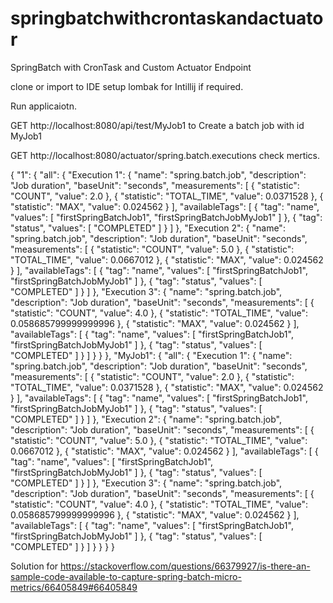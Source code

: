 # springbatchwithcrontaskandactuator
SpringBatch with CronTask and Custom Actuator Endpoint

clone or import to IDE setup lombak for Intillij if required.

Run applicaiotn.

GET http://localhost:8080/api/test/MyJob1 to Create a batch job with id MyJob1

GET http://localhost:8080/actuator/spring.batch.executions check mertics.

{
  "1": {
    "all": {
      "Execution 1": {
        "name": "spring.batch.job",
        "description": "Job duration",
        "baseUnit": "seconds",
        "measurements": [
          {
            "statistic": "COUNT",
            "value": 2.0
          },
          {
            "statistic": "TOTAL_TIME",
            "value": 0.0371528
          },
          {
            "statistic": "MAX",
            "value": 0.024562
          }
        ],
        "availableTags": [
          {
            "tag": "name",
            "values": [
              "firstSpringBatchJob1",
              "firstSpringBatchJobMyJob1"
            ]
          },
          {
            "tag": "status",
            "values": [
              "COMPLETED"
            ]
          }
        ]
      },
      "Execution 2": {
        "name": "spring.batch.job",
        "description": "Job duration",
        "baseUnit": "seconds",
        "measurements": [
          {
            "statistic": "COUNT",
            "value": 5.0
          },
          {
            "statistic": "TOTAL_TIME",
            "value": 0.0667012
          },
          {
            "statistic": "MAX",
            "value": 0.024562
          }
        ],
        "availableTags": [
          {
            "tag": "name",
            "values": [
              "firstSpringBatchJob1",
              "firstSpringBatchJobMyJob1"
            ]
          },
          {
            "tag": "status",
            "values": [
              "COMPLETED"
            ]
          }
        ]
      },
      "Execution 3": {
        "name": "spring.batch.job",
        "description": "Job duration",
        "baseUnit": "seconds",
        "measurements": [
          {
            "statistic": "COUNT",
            "value": 4.0
          },
          {
            "statistic": "TOTAL_TIME",
            "value": 0.058685799999999996
          },
          {
            "statistic": "MAX",
            "value": 0.024562
          }
        ],
        "availableTags": [
          {
            "tag": "name",
            "values": [
              "firstSpringBatchJob1",
              "firstSpringBatchJobMyJob1"
            ]
          },
          {
            "tag": "status",
            "values": [
              "COMPLETED"
            ]
          }
        ]
      }
    }
  },
  "MyJob1": {
    "all": {
      "Execution 1": {
        "name": "spring.batch.job",
        "description": "Job duration",
        "baseUnit": "seconds",
        "measurements": [
          {
            "statistic": "COUNT",
            "value": 2.0
          },
          {
            "statistic": "TOTAL_TIME",
            "value": 0.0371528
          },
          {
            "statistic": "MAX",
            "value": 0.024562
          }
        ],
        "availableTags": [
          {
            "tag": "name",
            "values": [
              "firstSpringBatchJob1",
              "firstSpringBatchJobMyJob1"
            ]
          },
          {
            "tag": "status",
            "values": [
              "COMPLETED"
            ]
          }
        ]
      },
      "Execution 2": {
        "name": "spring.batch.job",
        "description": "Job duration",
        "baseUnit": "seconds",
        "measurements": [
          {
            "statistic": "COUNT",
            "value": 5.0
          },
          {
            "statistic": "TOTAL_TIME",
            "value": 0.0667012
          },
          {
            "statistic": "MAX",
            "value": 0.024562
          }
        ],
        "availableTags": [
          {
            "tag": "name",
            "values": [
              "firstSpringBatchJob1",
              "firstSpringBatchJobMyJob1"
            ]
          },
          {
            "tag": "status",
            "values": [
              "COMPLETED"
            ]
          }
        ]
      },
      "Execution 3": {
        "name": "spring.batch.job",
        "description": "Job duration",
        "baseUnit": "seconds",
        "measurements": [
          {
            "statistic": "COUNT",
            "value": 4.0
          },
          {
            "statistic": "TOTAL_TIME",
            "value": 0.058685799999999996
          },
          {
            "statistic": "MAX",
            "value": 0.024562
          }
        ],
        "availableTags": [
          {
            "tag": "name",
            "values": [
              "firstSpringBatchJob1",
              "firstSpringBatchJobMyJob1"
            ]
          },
          {
            "tag": "status",
            "values": [
              "COMPLETED"
            ]
          }
        ]
      }
    }
  }
}

Solution for https://stackoverflow.com/questions/66379927/is-there-an-sample-code-available-to-capture-spring-batch-micro-metrics/66405849#66405849



